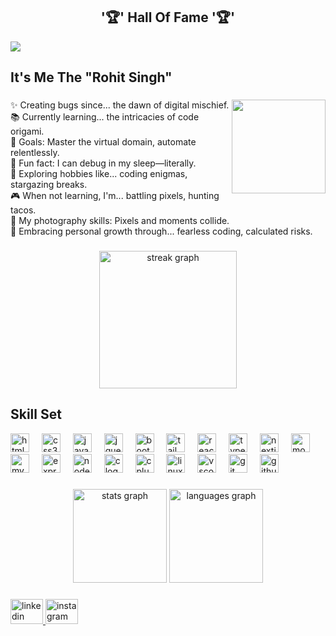 <h2 align="center">'🏆' Hall Of Fame '🏆'</h2>

<img align="center"  src="https://i.pinimg.com/originals/2f/f4/28/2ff428006f3ade5f10beac69372062ab.gif"/>
</div>

###

<h2 align="left">It's Me The "Rohit Singh"</h2>

###

<img align="right" height="150" src="https://media.giphy.com/media/v1.Y2lkPTc5MGI3NjExaXJiMTVuN3QwcmgyaHV4cGs5Y3BuN2VqbjFrampqbHFubWVkaXVuYSZlcD12MV9pbnRlcm5hbF9naWZfYnlfaWQmY3Q9Zw/CrFLL3CnRpw5ddlBMm/giphy.gif"  />
</div>


<p align="left"> ✨ Creating bugs since... the dawn of digital mischief. <br> 📚 Currently learning... the intricacies of code origami. <br> 🎯 Goals: Master the virtual domain, automate relentlessly. <br>🎲 Fun fact: I can debug in my sleep—literally. <br>🌌 Exploring hobbies like... coding enigmas, stargazing breaks. <br>🎮 When not learning, I'm... battling pixels, hunting tacos.<br> 📸 My photography skills: Pixels and moments collide.<br> 🌱 Embracing personal growth through... fearless coding, calculated risks. </p>



###

<div align="center">
  <img src="https://streak-stats.demolab.com?user=RohitSingh-18&locale=en&mode=daily&theme=dark&hide_border=false&border_radius=5&order=3" height="220" alt="streak graph"  />

###

<h2 align="left">Skill Set</h2>

<div align="left">
  <img src="https://skillicons.dev/icons?i=html" height="30" alt="html5 logo"  />
  <img width="12" />
  <img src="https://skillicons.dev/icons?i=css" height="30" alt="css3 logo"  />
  <img width="12" />
  <img src="https://skillicons.dev/icons?i=js" height="30" alt="javascript logo"  />
  <img width="12" />
  <img src="https://skillicons.dev/icons?i=jquery" height="30" alt="jquery logo"  />
  <img width="12" />
  <img src="https://skillicons.dev/icons?i=bootstrap" height="30" alt="bootstrap logo"  />
  <img width="12" />
  <img src="https://skillicons.dev/icons?i=tailwind" height="30" alt="tailwindcss logo"  />
  <img width="12" />
  <img src="https://skillicons.dev/icons?i=react" height="30" alt="react logo"  />
  <img width="12" />
  <img src="https://skillicons.dev/icons?i=ts" height="30" alt="typescript logo"  />
  <img width="12" />
  <img src="https://skillicons.dev/icons?i=nextjs" height="30" alt="nextjs logo"  />
  <img width="12" />
  <img src="https://skillicons.dev/icons?i=mongodb" height="30" alt="mongodb logo"  />
  <img width="12" />
  <img src="https://skillicons.dev/icons?i=mysql" height="30" alt="mysql logo"  />
  <img width="12" />
  <img src="https://skillicons.dev/icons?i=express" height="30" alt="express logo"  />
  <img width="12" />
  <img src="https://skillicons.dev/icons?i=nodejs" height="30" alt="nodejs logo"  />
  <img width="12" />
  <img src="https://skillicons.dev/icons?i=c" height="30" alt="c logo"  />
  <img width="12" />
  <img src="https://skillicons.dev/icons?i=cpp" height="30" alt="cplusplus logo"  />
  <img width="12" />
  <img src="https://skillicons.dev/icons?i=linux" height="30" alt="linux logo"  />
  <img width="12" />
  <img src="https://skillicons.dev/icons?i=vscode" height="30" alt="vscode logo"  />
  <img width="12" />
  <img src="https://skillicons.dev/icons?i=git" height="30" alt="git logo"  />
  <img width="12" />
  <img src="https://skillicons.dev/icons?i=github" height="30" alt="github logo"  />
  <img width="12" />
 </div>

 ###

<div align="center">
  <img src="https://github-readme-stats.vercel.app/api?username=RohitSingh-18&hide_title=false&hide_rank=false&show_icons=true&include_all_commits=true&count_private=true&disable_animations=false&theme=dracula&locale=en&hide_border=false" height="150" alt="stats graph"  />
  <img src="https://github-readme-stats.vercel.app/api/top-langs?username=RohitSingh-18&locale=en&hide_title=false&layout=compact&card_width=320&langs_count=5&theme=dracula&hide_border=false" height="150" alt="languages graph"  />
</div>

###

<div align="left">
 <a href="https://www.linkedin.com/in/rohitsingh18/">
  <img src="https://raw.githubusercontent.com/maurodesouza/profile-readme-generator/master/src/assets/icons/social/linkedin/default.svg" width="52" height="40" alt="linkedin logo">
</a>


  <a href="https://www.instagram.com/_._jerryy__/">
  <img src="https://raw.githubusercontent.com/maurodesouza/profile-readme-generator/master/src/assets/icons/social/instagram/default.svg" width="52" height="40" alt="instagram logo">
</a>

</div>

###
